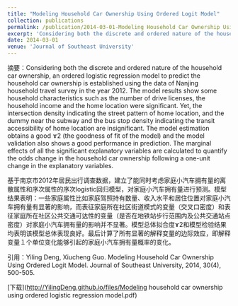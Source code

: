 ```yaml
---
title: "Modeling Household Car Ownership Using Ordered Logit Model"
collection: publications
permalink: /publication/2014-03-01-Modeling Household Car Ownership Using Ordered Logit Model
excerpt: 'Considering both the discrete and ordered nature of the household car ownership, an ordered logistic regression model to predict the household car ownership is established using the data of Nanjing household travel survey in the year 2012. The model results show some household characteristics such as the number of drive licenses, the household income and the home location were significant. Yet, the intersection density indicating the street pattern of home location, and the dummy near the subway and the bus stop density indicating the transit accessibility of home location are insignificant. The model estimation obtains a good ɤ2 (the goodness of fit of the model) and the model validation also shows a good performance in prediction. The marginal effects of all the significant explanatory variables are calculated to quantify the odds change in the household car ownership following a one-unit change in the explanatory variables.'
date: 2014-03-01
venue: 'Journal of Southeast University'
---
```

摘要：Considering both the discrete and ordered nature of the household car ownership, an ordered logistic regression model to predict the household car ownership is established using the data of Nanjing household travel survey in the year 2012. The model results show some household characteristics such as the number of drive licenses, the household income and the home location were significant. Yet, the intersection density indicating the street pattern of home location, and the dummy near the subway and the bus stop density indicating the transit accessibility of home location are insignificant. The model estimation obtains a good ɤ2 (the goodness of fit of the model) and the model validation also shows a good performance in prediction. The marginal effects of all the significant explanatory variables are calculated to quantify the odds change in the household car ownership following a one-unit change in the explanatory variables.

基于南京市2012年居民出行调查数据，建立了能同时考虑家庭小汽车拥有量的离散属性和序次属性的序次logistic回归模型，对家庭小汽车拥有量进行预测。模型结果表明：一些家庭属性比如家庭驾照持有数量、收入水平和居住位置对家庭小汽车拥有量有显著的影响，而表征家庭所在社区街道模式的变量（交叉口密度）和表征家庭所在社区公共交通可达性的变量（是否在地铁站步行范围内及公共交通站点密度）对家庭小汽车拥有量的影响并不显著。模型总体拟合度ɤ2和模型检验结果均表明该模型总体表现良好。最后计算了所有显著的解释变量的边际效应，即解释变量１个单位变化能够引起的家庭小汽车拥有量概率的变化。

引用：Yiling Deng, Xiucheng Guo. Modeling Household Car Ownership Using Ordered Logit Model. Journal of Southeast University, 2014, 30(4), 500-505.

[下载](http://YilingDeng.github.io/files/Modeling household car ownership using ordered logistic regression model.pdf)
